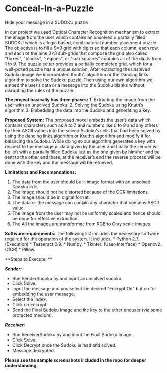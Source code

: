 # Conceal-In-a-Puzzle
Hide your message in a SUDOKU puzzle

   In our project we used Optical Character Recognition mechanism to extract the image from the user which contains an unsolved o partially filled SUDOKU which is a logic based, combinatorial number-placement puzzle. The objective is to fill a 9×9 grid with digits so that each column, each row, and each of the nine 3×3 sub-grids that compose the grid also called "boxes", "blocks", "regions", or "sub-squares" contains all of the digits from 1 to 9. The puzzle setter provides a partially completed grid, which for a well-posed puzzle has a unique solution. After extracting the unsolved Sudoku image we incorporated Knuth’s algorithm or the Dancing links algorithm to solve the Sudoku puzzle. Then using our own algorithm we embed the user’s data or a message into the Sudoku blanks without disrupting the rules of the puzzle.
 
**The project basically has three phases:**
    1. Extracting the image from the user with an unsolved Sudoku.
    2. Solving the Sudoku using Knuth’s algorithm
    3. Embedding the data into the Sudoku and generating a key.
       
**Proposed System:**
      The proposed model embeds the user’s data which contains characters such as A to Z and numbers like 0 to 9 and any others by their ASCII values into the solved Sudoku’s cells that had been solved by using the dancing links algorithm or Knuth’s algorithm and modify it for balancing the Sudoku. While doing so our algorithm generates a key with respect to the message or data given by the user and finally the sender will be left with a partially filled Sudoku just as the one given by him/her and be sent to the other end there, at the receiver’s end the reverse process will be done with the key and the message will be retrieved.

**Limitations and Recomendations:**
  1. The data from the user should be in image format with an unsolved Sudoku in it.
  2. The image should not be distorted because of the OCR limitations.
  3. The image should be in digital format.
  4. The data or the message can contain any character that contains ASCII value.
  5. The image from the user may not be uniformly scaled and hence should be done for effective extraction.
  6. The All the images are transformed from RGB to Gray scale images. 

**Software requirements:**
    The following list includes the necessary software required for the operation of the system. It includes,
      * Python 2.7. (Execution)
      * Tesseract 0.9.
      * Numpy.
      * Tkinter. (User-Interface)
      * Opencv2. (OCR)
      * Pillow.
 
 **Steps to Execute: **
  
  ***Sender:***
   * Run SenderSudoku.py and input an unsolved sudoku.
   * Click Solve.
   * Input the message and and select the desired "Encrypt On" button for embedding the user message.
   * Select the Index.
   * Click on Encrypt.
   * Send the Final Sudoku Image and the key to the other enduser (via some protected medium).
   
  ***Receiver:***
   * Run ReceiverSudoku.py and input the Final Sudoku Image.
   * Click Solve.
   * Click Decrypt once the Sudoku is read and solved.
   * Message decrypted.
   
 **Please see the sample screenshots included in the repo for deeper understanding.**
